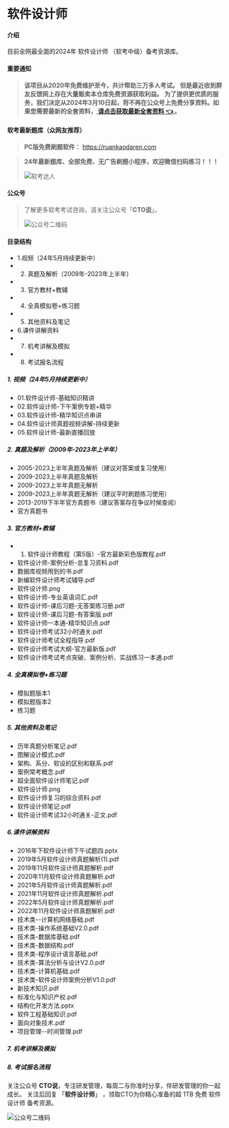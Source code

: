 # 软件设计师

#### 介绍
目前全网最全面的2024年 软件设计师 （软考中级）备考资源库。

#### 重要通知
>  **该项目从2020年免费维护至今，共计帮助三万多人考试。 但是最近收到群友反馈网上存在大量贩卖本仓库免费资源获取利益。**
>   **为了提供更优质的服务，我们决定从2024年3月10日起，将不再在公众号上免费分享资料。如果您需要最新的全套资料，[ 请点击获取最新全套资料 👈  ](https://91ke.cn/)。**  


#### 软考最新题库（众网友推荐）
> **PC版免费刷题软件：**
https://ruankaodaren.com


> **24年最新题库、全部免费、无广告刷题小程序，欢迎微信扫码练习！！！**
>
> ![软考达人](https://chaidingoss.oss-cn-hangzhou.aliyuncs.com/ruankao/share/%E7%B3%BB%E7%BB%9F%E5%88%86%E6%9E%90%E5%B8%88-gitee.png?x-oss-process=image/resize,w_258,h_258,limit_0)

#### 公众号
> 了解更多软考考试咨询，请关注公众号「**CTO说**」。
>
> ![公众号二维码](https://chaidingoss.oss-cn-hangzhou.aliyuncs.com/qrcode.jpg)


#### 目录结构
 - 1.视频（24年5月持续更新中）
 - 2. 真题及解析（2009年-2023年上半年）
 - 3. 官方教材+教辅
 - 4. 全真模拟卷+练习题
 - 5. 其他资料及笔记
 - 6.课件讲解资料
 - 7. 机考讲解及模拟
 - 8. 考试报名流程

##### 1. 视频（24年5月持续更新中）
 - 01.软件设计师-基础知识精讲
 - 02.软件设计师-下午案例专题+精华
 - 03.软件设计师-精华知识点串讲
 - 04.软件设计师真题视频讲解-持续更新
 - 05.软件设计师-最新直播回放

##### 2. 真题及解析（2009年-2023年上半年）
 - 2005-2023上半年真题及解析（建议对答案或复习使用）
 - 2009-2023上半年真题及解析
 - 2009-2023上半年真题无解析
 - 2009-2023上半年真题无解析（建议平时刷题练习使用）
 - 2013-2019下半年官方真题书（建议答案存在争议时候查阅）
 - 官方真题书
   
##### 3. 官方教材+教辅
 - 01. 软件设计师教程（第5版）-官方最新彩色版教程.pdf
 - 软件设计师-案例分析-总复习资料.pdf
 - 数据库视频用到的书.pdf
 - 新编软件设计师考试辅导.pdf
 - 软件设计师.png
 - 软件设计师-专业英语词汇.pdf
 - 软件设计师-课后习题-无答案练习册.pdf
 - 软件设计师-课后习题-有答案版.pdf
 - 软件设计师一本通-精华知识点.pdf
 - 软件设计师考试32小时通关.pdf
 - 软件设计师考试全程指导.pdf
 - 软件设计师考试大纲-官方最新版.pdf
 - 软件设计师考试考点突破、案例分析、实战练习一本通.pdf
 
##### 4. 全真模拟卷+练习题
 - 模拟题版本1
 - 模拟题版本2
 - 练习题
 
##### 5. 其他资料及笔记
 - 历年真题分析笔记.pdf
 - 图解设计模式.pdf
 - 架构、系分、软设的区别和联系.pdf
 - 案例常考概念.pdf
 - 超全面软件设计师笔记.pdf
 - 软件设计师.png
 - 软件设计师复习的综合资料.pdf
 - 软件设计师笔记.pdf
 - 软件设计师考试32小时通关-正文.pdf
 
##### 6.课件讲解资料
 - 2016年下软件设计师下午试题四.pptx
 - 2019年5月软件设计师真题解析(1).pdf
 - 2019年11月软件设计师真题解析.pdf
 - 2020年11月软件设计师真题解析.pdf
 - 2021年5月软件设计师真题解析.pdf
 - 2021年11月软件设计师真题解析.pdf
 - 2022年5月软件设计师真题解析.pdf
 - 2022年11月软件设计师真题解析.pdf
 - 技术类--计算机网络基础.pdf
 - 技术类-操作系统基础V2.0.pdf
 - 技术类-数据库基础.pdf
 - 技术类-数据结构.pdf
 - 技术类-程序设计语言基础.pdf
 - 技术类-算法分析与设计V2.0.pdf
 - 技术类-计算机基础.pdf
 - 技术类-软件设计师案例分析V1.0.pdf
 - 新技术知识.pdf
 - 标准化与知识产权.pdf
 - 结构化开发方法.pptx
 - 软件工程基础知识.pdf
 - 面向对象技术.pdf
 - 项目管理--时间管理.pdf
 
##### 7. 机考讲解及模拟
##### 8. 考试报名流程

关注公众号 **CTO说**，专注研发管理，每周二与你准时分享，伴研发管理的你一起成长。
关注后回复 「**软件设计师**」 ，领取CTO为你精心准备的超 1TB 免费 软件设计师 备考资源。


![公众号二维码](https://chaidingoss.oss-cn-hangzhou.aliyuncs.com/qrcode.jpg)

